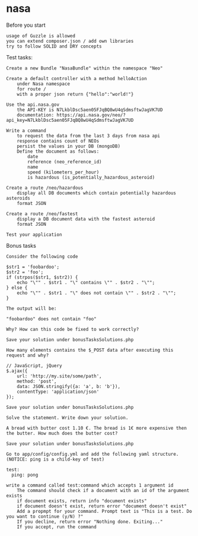 nasa
====
Before you start

    usage of Guzzle is allowed
    you can extend composer.json / add own libraries
    try to follow SOLID and DRY concepts

Test tasks:

    Create a new Bundle "NasaBundle" within the namespace "Neo"

    Create a default controller with a method helloAction
        under Nasa namespace
        for route /
        with a proper json return {"hello":"world!"}

    Use the api.nasa.gov
        the API-KEY is N7LkblDsc5aen05FJqBQ8wU4qSdmsftwJagVK7UD
        documentation: https://api.nasa.gov/neo/?api_key=N7LkblDsc5aen05FJqBQ8wU4qSdmsftwJagVK7UD

    Write a command
        to request the data from the last 3 days from nasa api
        response contains count of NEOs
        persist the values in your DB (mongoDB)
        Define the document as follows:
            date
            reference (neo_reference_id)
            name
            speed (kilometers_per_hour)
            is hazardous (is_potentially_hazardous_asteroid)

    Create a route /neo/hazardous
        display all DB documents which contain potentially hazardous asteroids
        format JSON

    Create a route /neo/fastest
        display a DB document data with the fastest asteroid
        format JSON

    Test your application

Bonus tasks

    Consider the following code

    $str1 = 'foobardoo';
    $str2 = 'foo';
    if (strpos($str1, $str2)) {
        echo "\"" . $str1 . "\" contains \"" . $str2 . "\"";
    } else {
        echo "\"" . $str1 . "\" does not contain \"" . $str2 . "\"";
    }

    The output will be:

    "foobardoo" does not contain "foo"

    Why? How can this code be fixed to work correctly?

    Save your solution under bonusTasksSolutions.php

    How many elements contains the $_POST data after executing this request and why?

    // JavaScript, jQuery
    $.ajax({
        url: 'http://my.site/some/path',
        method: 'post',
        data: JSON.stringify({a: 'a', b: 'b'}),
        contentType: 'application/json'
    });

    Save your solution under bonusTasksSolutions.php

    Solve the statement. Write down your solution.

    A bread with butter cost 1.10 €. The bread is 1€ more expensive then the butter. How much does the butter cost?

    Save your solution under bonusTasksSolutions.php

    Go to app/config/config.yml and add the following yaml structure. (NOTICE: ping is a child-key of test)

    test:
      ping: pong

    write a command called test:command which accepts 1 argument id
        The command should check if a document with an id of the argument exists
        if document exists, return info "document exists"
        if document doesn't exist, return error "document doesn't exist"
        Add a propmpt for your command. Prompt text is "This is a test. Do you want to continue (y/N) ?"
        If you decline, return error "Nothing done. Exiting..."
        If you accept, run the command

